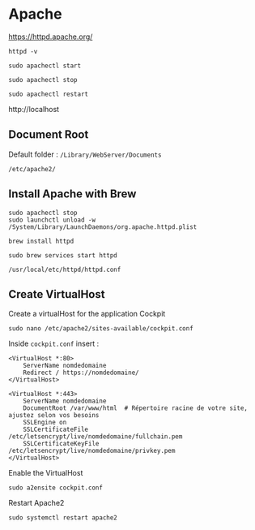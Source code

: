 # Apache

https://httpd.apache.org/

```shell
httpd -v

sudo apachectl start

sudo apachectl stop

sudo apachectl restart
```

http://localhost

## Document Root

Default folder : `/Library/WebServer/Documents`

`/etc/apache2/`

## Install Apache with Brew

```shell
sudo apachectl stop
sudo launchctl unload -w /System/Library/LaunchDaemons/org.apache.httpd.plist

brew install httpd

sudo brew services start httpd
```

`/usr/local/etc/httpd/httpd.conf`

## Create VirtualHost

Create a virtualHost for the application Cockpit

```shell
sudo nano /etc/apache2/sites-available/cockpit.conf
```

Inside `cockpit.conf` insert :

```apacheconf
<VirtualHost *:80>
    ServerName nomdedomaine
    Redirect / https://nomdedomaine/
</VirtualHost>

<VirtualHost *:443>
    ServerName nomdedomaine
    DocumentRoot /var/www/html  # Répertoire racine de votre site, ajustez selon vos besoins
    SSLEngine on
    SSLCertificateFile /etc/letsencrypt/live/nomdedomaine/fullchain.pem
    SSLCertificateKeyFile /etc/letsencrypt/live/nomdedomaine/privkey.pem
</VirtualHost>
```

Enable the VirtualHost

```shell
sudo a2ensite cockpit.conf
```

Restart Apache2

```shell
sudo systemctl restart apache2
```
